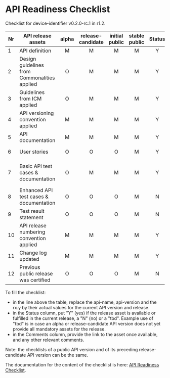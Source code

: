 # API Readiness Checklist

Checklist for device-identifier v0.2.0-rc.1 in r1.2.

| Nr | API release assets  | alpha | release-candidate |  initial<br>public | stable<br> public | Status  | Comments                                                               |
|----|----------------------------------------------|:-----:|:-----------------:|:-------:|:------:|:----:|:----------------------------------------------------------------------:|
|  1 | API definition                               |   M   |         M         |    M    |    M   |  Y   | [device-identifier.yaml](/code/API_definitions/device-identifier.yaml) |
|  2 | Design guidelines from Commonalities applied |   O   |         M         |    M    |    M   |  Y   | 0.5.0-alpha.1                                                          |
|  3 | Guidelines from ICM applied                  |   O   |         M         |    M    |    M   |  Y   | 0.3.0-alpha.1                                                          |
|  4 | API versioning convention applied            |   M   |         M         |    M    |    M   |  Y   | 0.2.0-rc.1                                                             |
|  5 | API documentation                            |   M   |         M         |    M    |    M   |  Y   | Inline in OAS definition                                               |
|  6 | User stories                                 |   O   |         O         |    O    |    M   |  Y   | [Device Identifier User Story.md](/documentation/API_documentation/Device%20Identifier%20User%20Story.md) |
|  7 | Basic API test cases & documentation         |   O   |         M         |    M    |    M   |  Y   | [device-identifier-retrieveIdentifier.feature](/code/Test_definitions/device-identifier-retrieveIdentifier.feature)<br>[device-identifier-retrieveType.feature](/code/Test_definitions/device-identifier-retrieveType.feature) |
|  8 | Enhanced API test cases & documentation      |   O   |         O         |    O    |    M   |  N   |                                                                        |
|  9 | Test result statement                        |   O   |         O         |    O    |    M   |  N   |                                                                        |
| 10 | API release numbering convention applied     |   M   |         M         |    M    |    M   |  Y   | r1.2                                                                   |
| 11 | Change log updated                           |   M   |         M         |    M    |    M   |  Y   | [CHANGELOG.md](/CHANGELOG.md)                                          |
| 12 | Previous public release was certified        |   O   |         O         |    O    |    M   |  N   |                                                                        |

To fill the checklist:
- in the line above the table, replace the api-name, api-version and the rx.y by their actual values for the current API version and release.
- in the Status column, put "Y" (yes) if the release asset is available or fulfilled in the current release, a "N" (no) or a "tbd". Example use of "tbd" is in case an alpha or release-candidate API version does not yet provide all mandatory assets for the release.
- in the Comments column, provide the link to the asset once available, and any other relevant comments.

Note: the checklists of a public API version and of its preceding release-candidate API version can be the same.

The documentation for the content of the checklist is here: [API Readiness Checklist](https://lf-camaraproject.atlassian.net/wiki/spaces/CAM/pages/14559630/API+Release+Process#API-readiness-checklist).
